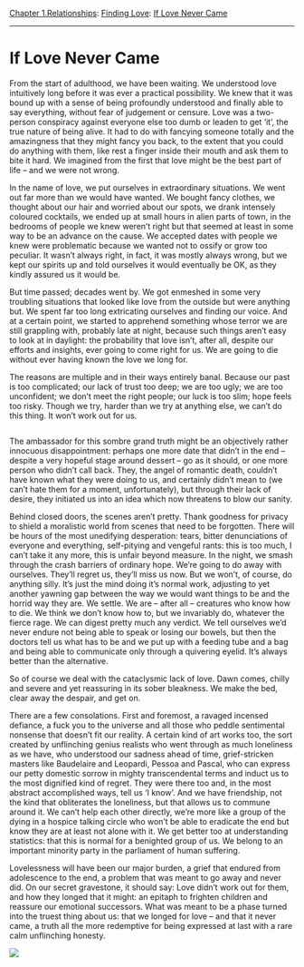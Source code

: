 [Chapter 1.Relationships](https://www.theschooloflife.com/thebookoflife/category/relationships/): [Finding Love](https://www.theschooloflife.com/thebookoflife/category/relationships/finding-love/): [If Love Never Came](https://www.theschooloflife.com/thebookoflife/if-love-never-came/)

* * *

# If Love Never Came

From the start of adulthood, we have been waiting. We understood love intuitively long before it was ever a practical possibility. We knew that it was bound up with a sense of being profoundly understood and finally able to say everything, without fear of judgement or censure. Love was a two-person conspiracy against everyone else too dumb or leaden to get ‘it’, the true nature of being alive. It had to do with fancying someone totally and the amazingness that they might fancy you back, to the extent that you could do anything with them, like rest a finger inside their mouth and ask them to bite it hard. We imagined from the first that love might be the best part of life – and we were not wrong.

In the name of love, we put ourselves in extraordinary situations. We went out far more than we would have wanted. We bought fancy clothes, we thought about our hair and worried about our spots, we drank intensely coloured cocktails, we ended up at small hours in alien parts of town, in the bedrooms of people we knew weren’t right but that seemed at least in some way to be an advance on the cause. We accepted dates with people we knew were problematic because we wanted not to ossify or grow too peculiar. It wasn’t always right, in fact, it was mostly always wrong, but we kept our spirits up and told ourselves it would eventually be OK, as they kindly assured us it would be.

But time passed; decades went by. We got enmeshed in some very troubling situations that looked like love from the outside but were anything but. We spent far too long extricating ourselves and finding our voice. And at a certain point, we started to apprehend something whose terror we are still grappling with, probably late at night, because such things aren’t easy to look at in daylight: the probability that love isn’t, after all, despite our efforts and insights, ever going to come right for us. We are going to die without ever having known the love we long for.&nbsp;

The reasons are multiple and in their ways entirely banal. Because our past is too complicated; our lack of trust too deep; we are too ugly; we are too unconfident; we don’t meet the right people; our luck is too slim; hope feels too risky. Though we try, harder than we try at anything else, we can’t do this thing. It won’t work out for us.

<figure class="aligncenter"><img src="https://www.theschooloflife.com/thebookoflife/wp-content/uploads/2019/12/9u4skdrx63i11.jpg" alt="" class="wp-image-23950" srcset="https://www.theschooloflife.com/thebookoflife/wp-content/uploads/2019/12/9u4skdrx63i11.jpg 960w, https://www.theschooloflife.com/thebookoflife/wp-content/uploads/2019/12/9u4skdrx63i11-300x200.jpg 300w, https://www.theschooloflife.com/thebookoflife/wp-content/uploads/2019/12/9u4skdrx63i11-768x513.jpg 768w" sizes="(max-width: 960px) 100vw, 960px"></figure>

The ambassador for this sombre grand truth might be an objectively rather innocuous disappointment: perhaps one more date that didn’t in the end – despite a very hopeful stage around dessert – go as it should, or one more person who didn’t call back. They, the angel of romantic death, couldn’t have known what they were doing to us, and certainly didn’t mean to (we can’t hate them for a moment, unfortunately), but through their lack of desire, they initiated us into an idea which now threatens to blow our sanity.

Behind closed doors, the scenes aren’t pretty. Thank goodness for privacy to shield a moralistic world from scenes that need to be forgotten. There will be hours of the most unedifying desperation: tears, bitter denunciations of everyone and everything, self-pitying and vengeful rants: this is too much, I can’t take it any more, this is unfair beyond measure. In the night, we smash through the crash barriers of ordinary hope. We’re going to do away with ourselves. They’ll regret us, they’ll miss us now. But we won’t, of course, do anything silly. It’s just the mind doing it’s normal work, adjusting to yet another yawning gap between the way we would want things to be and the horrid way they are. We settle. We are – after all – creatures who know how to die. We think we don’t know how to, but we invariably do, whatever the fierce rage. We can digest pretty much any verdict. We tell ourselves we’d never endure not being able to speak or losing our bowels, but then the doctors tell us what has to be and we put up with a feeding tube and a bag and being able to communicate only through a quivering eyelid. It’s always better than the alternative.

So of course we deal with the cataclysmic lack of love. Dawn comes, chilly and severe and yet reassuring in its sober bleakness. We make the bed, clear away the despair, and get on.&nbsp;

There are a few consolations. First and foremost, a ravaged incensed defiance, a fuck you to the universe and all those who peddle sentimental nonsense that doesn’t fit our reality. A certain kind of art works too, the sort created by unflinching genius realists who went through as much loneliness as we have, who understood our sadness ahead of time, grief-stricken masters like Baudelaire and Leopardi, Pessoa and Pascal, who can express our petty domestic sorrow in mighty transcendental terms and induct us to the most dignified kind of regret. They were there too and, in the most abstract accomplished ways, tell us ‘I know’. And we have friendship, not the kind that obliterates the loneliness, but that allows us to commune around it. We can’t help each other directly, we’re more like a group of the dying in a hospice talking circle who won’t be able to eradicate the end but know they are at least not alone with it. We get better too at understanding statistics: that this is normal for a benighted group of us. We belong to an important minority party in the parliament of human suffering.&nbsp;

Lovelessness will have been our major burden, a grief that endured from adolescence to the end, a problem that was meant to go away and never did. On our secret gravestone, it should say: Love didn’t work out for them, and how they longed that it might: an epitaph to frighten children and reassure our emotional successors. What was meant to be a phase turned into the truest thing about us: that we longed for love – and that it never came, a truth all the more redemptive for being expressed at last with a rare calm unflinching honesty.

[![](https://img.youtube.com/vi/rUtBj2PY0gQ/0.jpg)](https://www.youtube.com/embed/rUtBj2PY0gQ '')
  
